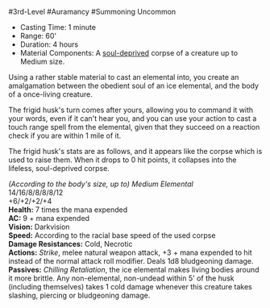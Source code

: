 #3rd-Level #Auramancy  #Summoning
Uncommon
 
- Casting Time: 1 minute
- Range: 60'
- Duration: 4 hours
- Material Components: A [soul-deprived](Soul%20Deprivation.md) corpse of a creature up to Medium size.  

Using a rather stable material to cast an elemental into, you create an amalgamation between the obedient soul of an ice elemental, and the body of a once-living creature.
 
The frigid husk's turn comes after yours, allowing you to command it with your words, even if it can't hear you, and you can use your action to cast a touch range spell from the elemental, given that they succeed on a reaction check if you are within 1 mile of it.
 
The frigid husk's stats are as follows, and it appears like the corpse which is used to raise them. When it drops to 0 hit points, it collapses into the lifeless, soul-deprived corpse.
 
_(According to the body's size, up to) Medium Elemental_  
14/16/8/8/8/8/12  
+6/+2/+2/+4  
**Health:** 7 times the mana expended  
**AC:** 9 + mana expended  
**Vision:** Darkvision  
**Speed:** According to the racial base speed of the used corpse  
**Damage Resistances:** Cold, Necrotic  
**Actions:** _Strike_, melee natural weapon attack, +3 + mana expended to hit instead of the normal attack roll modifier. Deals 1d8 bludgeoning damage.  
**Passives:** _Chilling Retaliation_, the ice elemental makes living bodies around it more brittle. Any non-elemental, non-undead within 5' of the husk (including themselves) takes 1 cold damage whenever this creature takes slashing, piercing or bludgeoning damage.